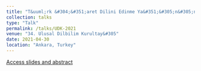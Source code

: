 ```yaml
---
title: "T&uuml;rk &#304;&#351;aret Dilini Edinme Ya&#351;&#305;n&#305;n S&ouml;zel Ak&#305;c&#305;l&#305;&#287;a Olan Etkisi"
collection: talks
type: "Talk"
permalink: /talks/UDK-2021
venue: "34. Ulusal Dilbilim Kurultay&#305"
date: 2021-04-30
location: "Ankara, Turkey"
---
```


[Access slides and abstract](https://github.com/kelesonur/bounsignlab-verbalfluency/tree/main/UDK34%20Paper%20Presentation%20(Turkish))

